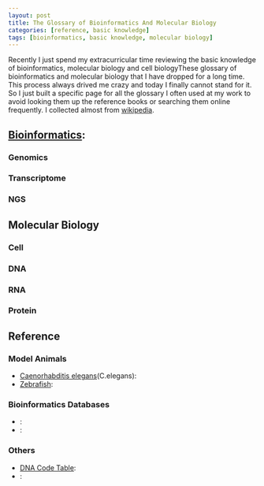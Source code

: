 ```yaml
---
layout: post
title: The Glossary of Bioinformatics And Molecular Biology
categories: [reference, basic knowledge]
tags: [bioinformatics, basic knowledge, molecular biology]
---
```


Recently I just spend my extracurricular time reviewing the basic knowledge of bioinformatics, molecular biology and cell biologyThese glossary of bioinformatics and molecular biology that I have dropped for a long time. This process always drived me crazy and today I finally cannot stand for it. So I just built a specific page for all the glossary I often used at my work to avoid looking them up the reference books or searching them online frequently. I collected almost from [wikipedia](http://en.wikipedia.org/wiki/Main_Page).

## [Bioinformatics](http://en.wikipedia.org/wiki/Bioinformatics):

### Genomics

### Transcriptome

### NGS

## Molecular Biology

### Cell

### DNA

### RNA

### Protein

## Reference

### Model Animals

- [Caenorhabditis elegans](http://en.wikipedia.org/wiki/Caenorhabditis_elegans)(C.elegans): 
- [Zebrafish](http://en.wikipedia.org/wiki/Zebrafish):


### Bioinformatics Databases

- [](): 
- [](): 


### Others

- [DNA Code Table](http://en.wikipedia.org/wiki/DNA_codon_table): 
- []():  
